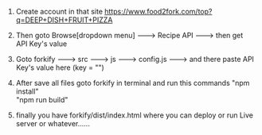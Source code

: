 1) Create account in that site 
         https://www.food2fork.com/top?q=DEEP+DISH+FRUIT+PIZZA

2) Then goto Browse[dropdown menu] ---> Recipe API ---> then get API Key's value


3) Goto forkify ---> src ---> js ---> config.js ---> and there paste API Key's value here (key = "")

4) After save all files goto forkify in terminal and run this commands 
   "npm install"  
   "npm run build"

5) finally you have forkify/dist/index.html where you can deploy or run Live server or whatever......

